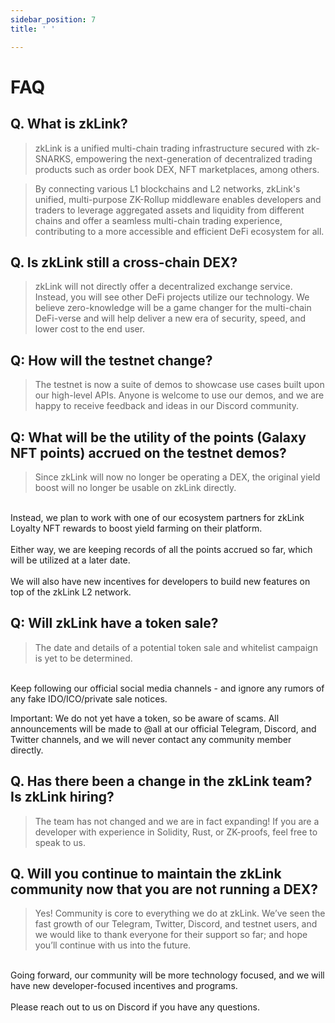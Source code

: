 ```yaml
---
sidebar_position: 7
title: ' '

---
```


# FAQ


## Q. What is zkLink?
>zkLink is a unified multi-chain trading infrastructure secured with zk-SNARKS, empowering the next-generation of decentralized trading products such as order book DEX, NFT marketplaces, among others.

>By connecting various L1 blockchains and L2 networks, zkLink's unified, multi-purpose ZK-Rollup middleware enables developers and traders to leverage aggregated assets and liquidity from different chains and offer a seamless multi-chain trading experience, contributing to a more accessible and efficient DeFi ecosystem for all.


## Q. Is zkLink still a cross-chain DEX?
>zkLink will not directly offer a decentralized exchange service. Instead, you will see other DeFi projects utilize our technology. We believe zero-knowledge will be a game changer for the multi-chain DeFi-verse and will help deliver a new era of security, speed, and lower cost to the end user.

## Q: How will the testnet change?
> The testnet is now a suite of demos to showcase use cases built upon our high-level APIs. Anyone is welcome to use our demos, and we are happy to receive feedback and ideas in our Discord community.

## Q: What will be the utility of the points (Galaxy NFT points) accrued on the testnet demos?
>Since zkLink will now no longer be operating a DEX, the original yield boost will no longer be usable on zkLink directly.   
<br/>
Instead, we plan to work with one of our ecosystem partners for zkLink Loyalty NFT rewards to boost yield farming on their platform.  
<br/>
<br/>
Either way, we are keeping records of all the points accrued so far, which will be utilized at a later date.  
<br/>
<br/>
We will also have new incentives for developers to build new features on top of the zkLink L2 network.  
<br/>


## Q: Will zkLink have a token sale?
>The date and details of a potential token sale and whitelist campaign is yet to be determined.
<br/>
Keep following our official social media channels - and ignore any rumors of any fake IDO/ICO/private sale notices.
<br/>

<span className="highlight">Important: We do not yet have a token, so be aware of scams. All announcements will be made to @all at our official Telegram, Discord, and Twitter channels, and we will never contact any community member directly.</span>



## Q. Has there been a change in the zkLink team? Is zkLink hiring?
> The team has not changed and we are in fact expanding! If you are a developer with experience in Solidity, Rust, or ZK-proofs, feel free to speak to us.

## Q. Will you continue to maintain the zkLink community now that you are not running a DEX?
>Yes! Community is core to everything we do at zkLink. We’ve seen the fast growth of our Telegram, Twitter, Discord, and testnet users, and we would like to thank everyone for their support so far; and hope you’ll continue with us into the future.
<br/>
Going forward, our community will be more technology focused, and we will have new developer-focused incentives and programs.
<br/>
<br/>
Please reach out to us on Discord if you have any questions.
<br/>
